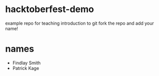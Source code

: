 # hacktoberfest-demo
example repo for teaching introduction to git
fork the repo and add your name!
# names
- Findlay Smith
- Patrick Kage
